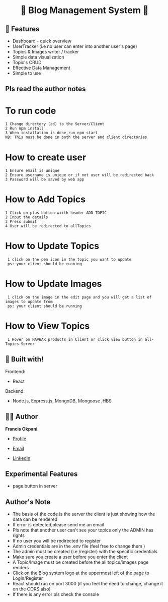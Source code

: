 <h1 align="center">🌟 Blog Management System 🌟</h1>
<p align="center"><Fullstack App built with the MERN stack. It is a fully featured  Blog Management System dashboard with user login and admin login,  topics  & images display . It is created with simplicity and ease of access in mind.></p>

## 🚀 Features

- Dashboard - quick overview
- UserTracker (i.e no user can enter into another user's page)
- Topics & Images writer / tracker
- Simple data visualization
- Topic's CRUD
- Effective Data Management
- Simple to use

## Pls read the author notes

# To run code

    1 Change directory (cd) to the Server/Client
    2 Run npm install
    3 When installation is done,run npm start
    NB: This must be done in both the server and client directories

# How to create user

    1 Ensure email is unique
    2 Ensure username is unique or if not user will be redirected back
    3 Password will be saved by web app

# How to Add Topics

    1 Click on plus button wiith header ADD TOPIC
    2 Input the details
    3 Press submit
    4 User will be redirected to allTopics

# How to Update Topics

     1 click on the pen icon in the topic you want to update
     ps: your client should be running

# How to Update Images

     1 click on the image in the edit page and you will get a list of images to update from
     ps: your client should be running

# How to View Topics

     1 Hover on NAVBAR products in Client or click view button in all-Topics Server

## 👷 Built with!

Frontend:

- React

Backend:

- Node.js, Express.js, MongoDB, Mongoose ,HBS

## 🧑🏻 Author

**Francis Okpani**

- [Profile](https://github.com/pablo-codes)

- [Email](mailto:francisokpani570@gmail.com?subject=Hi%20from%20<repo-email> "Hi!")

- [LinkedIn](https://www.linkedin.com/in/francis-okpani)

## Experimental Features

- page button in server

## Author's Note

- The basis of the code is the server the client is just showing how the data can be rendered
- If error is detected,please send me an email
- Pls note that another user can't see your topics only the ADMIN has rights
- If no user you will be redirected to register
- Admin credentials are in the .env file (feel free to change them )
- The admin must be created (i.e /register) with the specific credentials
- Make sure you create a user before you enter the client
- A Topic/Image must be created before the all topics/images page renders
- Click on the Blog system logo at the uppermost left of the page to Login/Register
- React should run on port 3000 (if you feel the need to change, change it on the CORS also)
- If there is any error pls check the console

